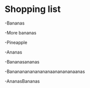 # Shopping list

-Bananas

-More bananas

-Pineapple

-Ananas

-Bananasananas

-Bananananananananaananananaanas

-AnanasBananas
